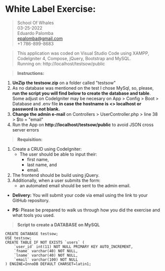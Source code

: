 # White Label Exercise:

> School Of Whales\
> 03-25-2022\
> Eduardo Palomba\
> epalomba@gmail.com\
> +1 786-899-8683

> This application was coded on Visual Studio Code using XAMPP, CodeIgniter 4, Compose, jQuery, Bootstrap and MySQL.\
> Running on: http://localhost/testsow/public

> **Instructions:**
1. **UnZip the testsow.zip** on a folder called "testsow"
2. As no database was mentioned on the test I chose MySql, so, please, **run the script you will find below to create the database and table**. Some adjust on CodeIgniter may be necesary on App > Config > Boot > Database and .env file **in case the hostname is <> localhost or password is not blank.**
3. **Change the admin e-mail** on Controllers > UserController.php > line 38 > $to = "email"
4. Run the App on **http://localhost/testsow/public** to avoid JSON cross server errors

> **Requisition:**

1. Create a CRUD using CodeIgniter:
    - The user should be able to input their:
      - first name,
      - last name, and
      - email.
2. The frontend should be build using jQuery.
3. Additionally, when a user submits the form:
    - an automated email should be sent to the admin email.

- **Delivery:** You will submit your code via email using the link to your GitHub repository.

- **PS:** Please be prepared to walk us through how you did the exercise and what tools you used.

> **Script to create a DATABASE on MySQL**
```
CREATE DATABASE testsow;
USE testsow;
CREATE TABLE IF NOT EXISTS `users` (
	`user_id` int(11) NOT NULL PRIMARY KEY AUTO_INCREMENT,
	`fname` varchar(40) NOT NULL,
	`lname` varchar(40) NOT NULL,
	`email` varchar(100) NOT NULL
) ENGINE=InnoDB DEFAULT CHARSET=latin1;
```

